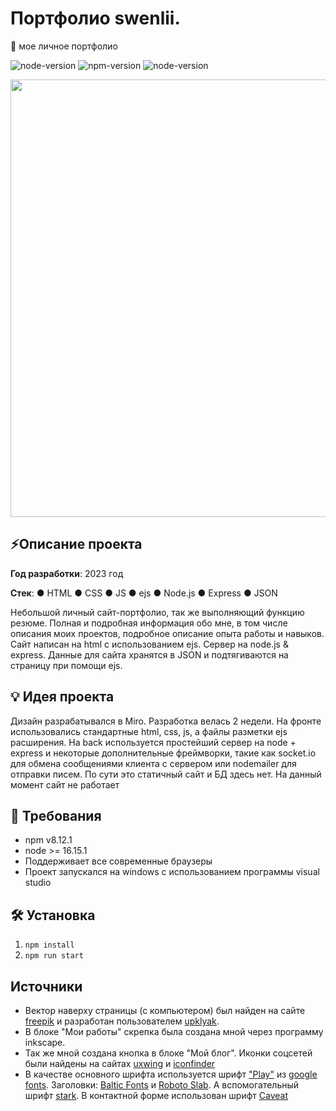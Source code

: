 # Портфолио swenlii.
👤 мое личное портфолио

![node-version](https://img.shields.io/badge/license-Apache-blue)
![npm-version](https://img.shields.io/badge/npm-8.12.1-red) 
![node-version](https://img.shields.io/badge/node->=16.15.1-green)

<div align="center">
<img src="https://swenlii.github.io/img/projects/portfolio.png" width="700px">
</div>

## ⚡Описание проекта

**Год разработки**: 2023 год

**Стек**: ● HTML ● CSS ● JS ● ejs ● Node.js ● Express ● JSON

Небольшой личный сайт-портфолио, так же выполняющий функцию резюме. Полная и подробная информация обо мне, в том числе описания моих проектов, подробное описание опыта работы и навыков. Сайт написан на html с использованием ejs. Сервер на node.js & express. Данные для сайта хранятся в JSON и подтягиваются на страницу при помощи ejs.

## 💡 Идея проекта
Дизайн разрабатывался в Miro. Разработка велась 2 недели. На фронте использовались стандартные html, css, js, а файлы разметки ejs расширения. На back используется простейший сервер на node + express и некоторые дополнительные фреймворки, такие как socket.io для обмена сообщениями клиента с сервером или nodemailer для отправки писем. По сути это статичный сайт и БД здесь нет. На данный момент сайт не работает

## 📝 Требования
- npm v8.12.1
- node >= 16.15.1
- Поддерживает все современные браузеры
- Проект запускался на windows с использованием программы visual studio

## 🛠️ Установка

1. `npm install`
2. `npm run start`

## Источники

- Вектор наверху страницы (с компьютером) был найден на сайте [freepik](https://ru.freepik.com) и разработан пользователем [upklyak](https://ru.freepik.com/author/upklyak). 
- В блоке "Мои работы" скрепка была создана мной через программу inkscape. 
- Так же мной создана кнопка в блоке "Мой блог". Иконки соцсетей были найдены на сайтах [uxwing](https://uxwing.com/) и [iconfinder](https://www.iconfinder.com/)
- В качестве основного шрифта используется шрифт ["Play"](https://fonts.google.com/specimen/Play) из [google fonts](https://fonts.google.com). Заголовки: [Baltic Fonts](https://fontesk.com/baltic-fonts/) и [Roboto Slab](https://fonts.google.com/specimen/Roboto+Slab). А вспомогательный шрифт [stark](https://fontstorage.com/ru/font/paulo-r/stark). В контактной форме использован шрифт [Caveat](https://fonts.google.com/specimen/Caveat)
